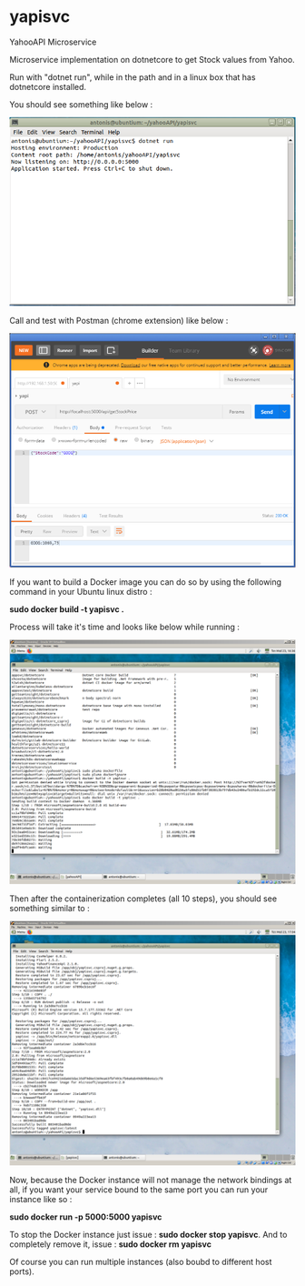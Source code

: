 # yapisvc
YahooAPI Microservice

Microservice implementation on dotnetcore to get Stock values from Yahoo.

Run with "dotnet run", while in the path and in a linux box that has dotnetcore installed.

You should see something like below :

![image](https://github.com/AntCTS/yapisvc/blob/master/img.png?raw=true "yapi")

Call and test with Postman (chrome extension) like below :

![image](https://github.com/AntCTS/yapisvc/blob/master/postman.png?raw=true "yapi")

If you want to build a Docker image you can do so by using the following command in your Ubuntu linux distro :

<b>sudo docker build -t yapisvc .</b>


Process will take it's time and looks like below while running :

![image](https://github.com/AntCTS/yapisvc/blob/master/docker.png?raw=true "yapi")

Then after the containerization completes (all 10 steps), you should see something similar to :

![image](https://github.com/AntCTS/yapisvc/blob/master/docker2.png?raw=true "yapi")

Now, because the Docker instance will not manage the network bindings at all, if you want your service bound to the same port 
you can run your instance like so :

<b>sudo docker run -p 5000:5000 yapisvc</b>

To stop the Docker instance just issue : <b>sudo docker stop yapisvc</b>. 
And to completely remove it, issue : <b>sudo docker rm yapisvc</b>

Of course you can run multiple instances (also boubd to different host ports).

